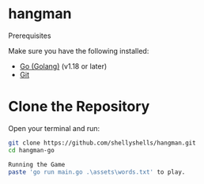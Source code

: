 # hangman

Prerequisites

Make sure you have the following installed:
- [Go (Golang)](https://golang.org/dl/) (v1.18 or later)
- [Git](https://git-scm.com/)


# Clone the Repository
Open your terminal and run:
```bash
git clone https://github.com/shellyshells/hangman.git
cd hangman-go

Running the Game
paste 'go run main.go .\assets\words.txt' to play. 